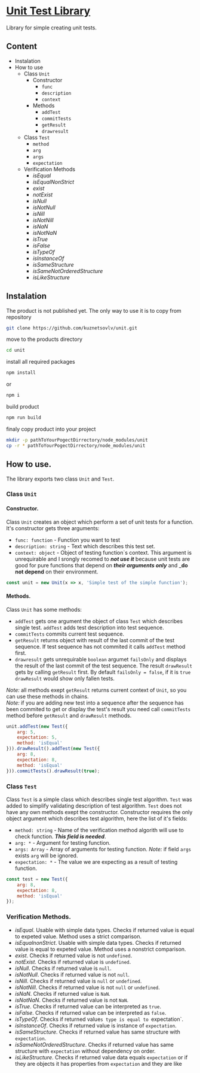 # [Unit Test Library](https://github.com/kuznetsovlv/unit "Unit Test Library on gitHub")

Library for simple creating unit tests.

## Content
- Instalation
- How to use
	- Class `Unit`
		* Constructor
			* `func`
			* `description`
			* `context`
		* Methods
			* `addTest`
			* `commitTests`
			* `getResult`
			* `drawresult`
	- Class `Test`
		* `method`
		* `arg`
		* `args`
		* `expectation`
	- Verification Methods
		* _isEqual_
		* _isEqualNonStrict_
		* _exist_
		* _notExist_
		* _isNull_
		* _isNotNull_
		* _isNill_
		* _isNotNill_
		* _isNaN_
		* _isNotNaN_
		* _isTrue_
		* _isFalse_
		* _isTypeOf_
		* _isInstanceOf_
		* _isSameStructure_
		* _isSameNotOrderedStructure_
		* _isLikeStructure_

## Instalation
The product is not published yet. The only way to use it is to copy from repository
```bash
git clone https://github.com/kuznetsovlv/unit.git
```
move to the products directory
```bash
cd unit
```
install all required packages
```bash
npm install
```
or
```bash
npm i
```
build product
```bash
npm run build
```
finaly copy product into your project
```bash
mkdir -p pathToYourPogectDirrectory/node_modules/unit
cp -r * pathToYourPogectDirrectory/node_modules/unit
```

## How to use.
The library exports two class `Unit` and `Test`.

### Class `Unit`
#### Constructor.
Class `Unit` creates an object which perform a set of unit tests for a function. It's constructor gets three arguments:
* `func: function` - Function you want to test
* `description: string` - Text which describes this test set.
* `context: object` - Object of testing function`s context. This argument is unrequirable and I srongly recomed to ___not use it___ because unit tests are good for pure functions that depend on ___their arguments only___ and ___do not depend__ on their environment.
```javascript
const unit = new Unit(x => x, 'Simple test of the simple function');
```

#### Methods.
Class `Unit` has some methods:
* `addTest` gets one argument the object of class `Test` which describes single test. `addTest` adds test description into test sequence.
* `commitTests` commits current test sequence.
* `getResult` returns object with result of the last commit of the test sequence. If test sequence has not commited it calls `addTest` method first.
* `drawresult` gets unrequirable `boolean` argumet `failsOnly` and displays the result of the last commit of the test sequence. The result `drawResult` gets by calling `getResult` first. By default `failsOnly = false`, if it is `true` `drawResult` would show only fallen tests.

_Note:_ all methods exept `getResult` returns current context of `Unit`, so you can use these methods in chains.  
_Note:_ if you are adding new test into a sequence after the sequence has been commited to get or display the test's result you need call `commitTests` method before `getResult` and  `drawResult` methods.
```javascript
unit.addTest(new Test({
	arg: 5,
	expectation: 5,
	method: 'isEqual'
})).drawResult().addTest(new Test({
	arg: 8,
	expectation: 8,
	method: 'isEqual'
})).commitTests().drawResult(true);
```

### Class `Test`
Class `Test` is a simple class which describes single test algorithm. `Test` was added to simplify validating description of test algorithm. `Test` does not have any own methods exept the constructor. Constructor requires the only object argument which describes test algorithm, here the list of it's fields:
* `method: string` - Name of the verification method algorith will use to check function. ___This field is needed___.
* `arg: *` - Argument for testing function.
* `args: Array` - Array of arguments for testing function. _Note:_ if field `args` exists `arg` will be ignored.
* `expectation: *` - The value we are expecting as a result of testing function.
```javascript
const test = new Test({
	arg: 8,
	expectation: 8,
	method: 'isEqual'
});
```

### Verification Methods.
* _isEqual_. Usable with simple data types. Checks if returned value is equal to expeted value. Method uses a strict comparison.
* _isEqualnonStrict_. Usable with simple data types. Checks if returned value is equal to expeted value. Method uses a nonstrict comparison.
* _exist_. Checks if returned value is not `undefined`.
* _notExist_. Checks if returned value is `undefined`.
* _isNull_. Checks if returned value is `null`.
* _isNotNull_. Checks if returned value is not `null`.
* _isNill_. Checks if returned value is `null` or `undefined`.
* _isNotNill_. Checks if returned value is not `null` or `undefined`.
* _isNaN_. Checks if returned value is `NaN`.
* _isNotNaN_. Checks if returned value is not `NaN`.
* _isTrue_. Checks if returned value can be interpreted as `true`.
* _isFalse_. Checks if returned value can be interpreted as `false`.
* _isTypeOf_. Checks if returned value`s type is equal to `expectation`.
* _isInstanceOf_. Checks if returned value is instance of `expectation`.
* _isSameStructure_. Checks if returned value has same structure with `expectation`.
* _isSameNotOrderedStructure_. Checks if returned value has same structure with `expectation` without dependency on order.
* _isLikeStructure_. Checks if returned value data equals `expectation` or if they are objects it has properties from `expectation` and they are like